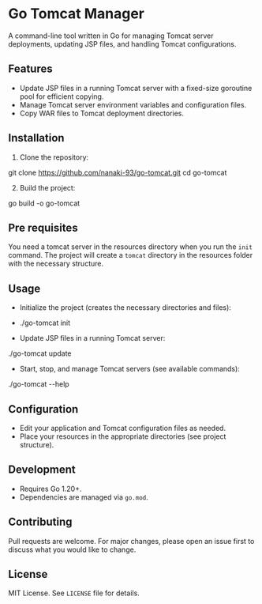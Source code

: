 # Go Tomcat Manager

A command-line tool written in Go for managing Tomcat server deployments, updating JSP files, and handling Tomcat configurations.

## Features

- Update JSP files in a running Tomcat server with a fixed-size goroutine pool for efficient copying.
- Manage Tomcat server environment variables and configuration files.
- Copy WAR files to Tomcat deployment directories.

## Installation

1. Clone the repository:
   
git clone https://github.com/nanaki-93/go-tomcat.git
cd go-tomcat
   

2. Build the project:
   
go build -o go-tomcat
   
## Pre requisites
You need a tomcat server in the resources directory when you run the `init` command. 
The project will create a `tomcat` directory in the resources folder with the necessary structure.


## Usage
- Initialize the project (creates the necessary directories and files):
- ./go-tomcat init

- Update JSP files in a running Tomcat server:
  
./go-tomcat update <appName>
  

- Start, stop, and manage Tomcat servers (see available commands):
  
./go-tomcat --help
  

## Configuration

- Edit your application and Tomcat configuration files as needed.
- Place your resources in the appropriate directories (see project structure).

## Development

- Requires Go 1.20+.
- Dependencies are managed via `go.mod`.

## Contributing

Pull requests are welcome. For major changes, please open an issue first to discuss what you would like to change.

## License

MIT License. See `LICENSE` file for details.